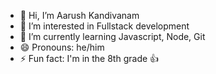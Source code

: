 - 👋 Hi, I’m Aarush Kandivanam
- 👀 I’m interested in Fullstack development 
- 🌱 I’m currently learning Javascript, Node, Git
- 😄 Pronouns: he/him
- ⚡ Fun fact: I'm in the 8th grade 👍

<!---
babaarush/babaarush is a ✨ special ✨ repository because its `README.md` (this file) appears on your GitHub profile.
You can click the Preview link to take a look at your changes.
--->
